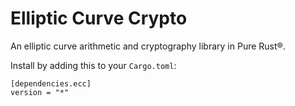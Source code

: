 Elliptic Curve Crypto
=====================

An elliptic curve arithmetic and cryptography library in Pure Rust&reg;.

Install by adding this to your `Cargo.toml`:
```
[dependencies.ecc]
version = "*"
```
